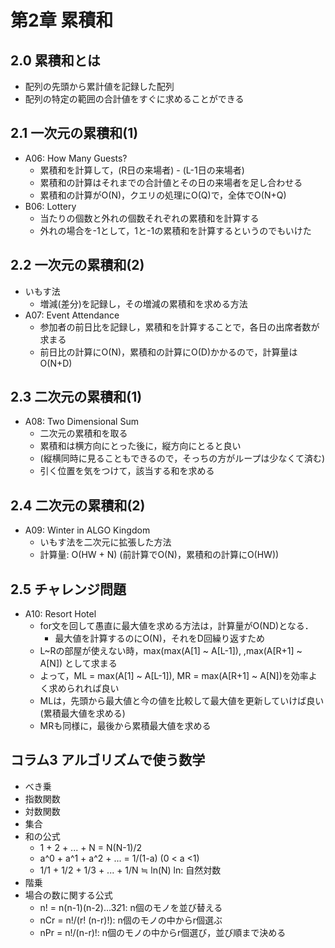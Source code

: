 # 第2章 累積和
## 2.0 累積和とは
- 配列の先頭から累計値を記録した配列
- 配列の特定の範囲の合計値をすぐに求めることができる

## 2.1 一次元の累積和(1)
- A06: How Many Guests?
    - 累積和を計算して，(R日の来場者) - (L-1日の来場者)
    - 累積和の計算はそれまでの合計値とその日の来場者を足し合わせる
    - 累積和の計算がO(N)，クエリの処理にO(Q)で，全体でO(N+Q)
- B06: Lottery
    - 当たりの個数と外れの個数それぞれの累積和を計算する
    - 外れの場合を-1として，1と-1の累積和を計算するというのでもいけた

## 2.2 一次元の累積和(2)
- いもす法
    - 増減(差分)を記録し，その増減の累積和を求める方法
- A07: Event Attendance
    - 参加者の前日比を記録し，累積和を計算することで，各日の出席者数が求まる
    - 前日比の計算にO(N)，累積和の計算にO(D)かかるので，計算量はO(N+D)

## 2.3 二次元の累積和(1)
- A08: Two Dimensional Sum
    - 二次元の累積和を取る
    - 累積和は横方向にとった後に，縦方向にとると良い
    - (縦横同時に見ることもできるので，そっちの方がループは少なくて済む)
    - 引く位置を気をつけて，該当する和を求める

## 2.4 二次元の累積和(2)
- A09: Winter in ALGO Kingdom
    - いもす法を二次元に拡張した方法
    - 計算量: O(HW + N) (前計算でO(N)，累積和の計算にO(HW))

## 2.5 チャレンジ問題
- A10: Resort Hotel
    - for文を回して愚直に最大値を求める方法は，計算量がO(ND)となる．
        - 最大値を計算するのにO(N)，それをD回繰り返すため
    - L~Rの部屋が使えない時，max(max(A[1] ~ A[L-1]), ,max(A[R+1] ~ A[N]) として求まる
    - よって，ML = max(A[1] ~ A[L-1]), MR = max(A[R+1] ~ A[N])を効率よく求められれば良い
    - MLは，先頭から最大値と今の値を比較して最大値を更新していけば良い(累積最大値を求める)
    - MRも同様に，最後から累積最大値を求める

## コラム3 アルゴリズムで使う数学
- べき乗
- 指数関数
- 対数関数
- 集合
- 和の公式
    - 1 + 2 + ... + N = N(N-1)/2
    - a^0 + a^1 + a^2 + ... = 1/(1-a)    (0 < a <1)
    - 1/1 + 1/2 + 1/3 + ... + 1/N ≒ ln(N)    ln: 自然対数
- 階乗
- 場合の数に関する公式
    - n! = n(n-1)(n-2)...3*2*1: n個のモノを並び替える
    - nCr = n!/(r! (n-r)!): n個のモノの中からr個選ぶ
    - nPr = n!/(n-r)!: n個のモノの中からr個選び，並び順まで決める
